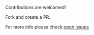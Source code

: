 Contributions are welcomed!

Fork and create a PR.

For more info please check [open issues](https://github.com/thecatontheflat/atlassian-vendor-tools/issues)
